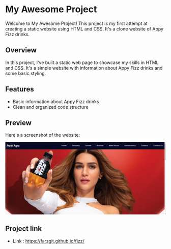 # My Awesome Project

Welcome to My Awesome Project! This project is my first attempt at creating a static website using HTML and CSS. It's a clone website of Appy Fizz drinks.

## Overview

In this project, I've built a static web page to showcase my skills in HTML and CSS. It's a simple website with information about Appy Fizz drinks and some basic styling.

## Features

- Basic information about Appy Fizz drinks
- Clean and organized code structure



## Preview

Here's a screenshot of the website:


<img src="Screenshot 2024-02-08 160411.png"></img>


## Project link

- Link : https://farzgit.github.io/fizz/

